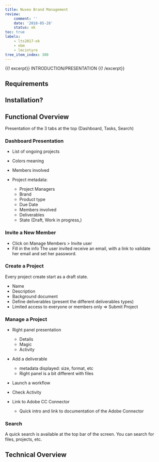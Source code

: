 ```yaml
---
title: Nuxeo Brand Management
review:
    comment: ''
    date: '2018-05-28'
    status: ok
toc: true
labels:
    - lts2017-ok
    - nbm
    - lmcintyre
tree_item_index: 300
---
```

{{! excerpt}}
INTRODUCTION/PRESENTATION
{{! /excerpt}}


## Requirements



## Installation?



## Functional Overview

Presentation of the 3 tabs at the top (Dashboard, Tasks, Search)

### Dashboard Presentation

- List of ongoing projects

- Colors meaning

- Members involved  

- Project metadata:
  - Project Managers
  - Brand
  - Product type
  - Due Date
  - Members involved
  - Deliverables
  - State (Draft, Work in progress,)

### Invite a New Member

- Click on Manage Members > Invite user
- Fill in the info
The user invited receive an email, with a link to validate her email and set her password.

### Create a Project

Every project create start as a draft state.

- Name
- Description
- Background document
- Define deliverables (present the different deliverables types)
- Limited access to everyone or members only
=> Submit Project



### Manage a Project

- Right panel presentation
  - Details
  - Magic
  - Activity

- Add a deliverable
  - metadata displayed: size, format, etc
  - Right panel is a bit different with files

- Launch a workflow

- Check Activity

- Link to Adobe CC Connector
  - Quick intro and link to documentation of the Adobe Connector


### Search

A quick search is available at the top bar of the screen. You can search for files, projects, etc.

## Technical Overview
